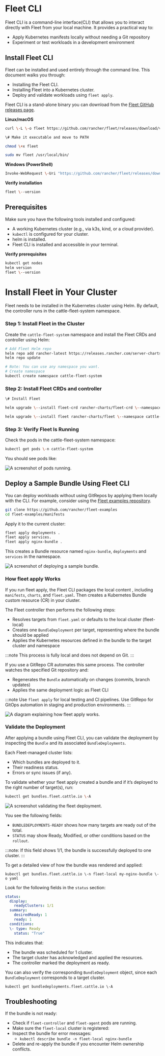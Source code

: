# Fleet CLI

Fleet CLI is a command-line interface(CLI) that allows you to interact directly with Fleet from your local machine. It provides a practical way to:

* Apply Kubernetes manifests locally without needing a Git repository
* Experiment or test workloads in a development environment

## Install Fleet CLI
Fleet can be installed and used entirely through the command line. This document walks you through:

* Installing the Fleet CLI.  
* Installing Fleet into a Kubernetes cluster.
* Deploy and validate workloads using `fleet apply`.

Fleet CLI is a stand-alone binary you can download from the [Fleet GitHub releases page](https://github.com/rancher/fleet/releases).

**Linux/macOS**

```bash
curl \-L \-o fleet https://github.com/rancher/fleet/releases/download/v0.12.4/fleet-linux-amd64

\# Make it executable and move to PATH

chmod \+x fleet

sudo mv fleet /usr/local/bin/
```

**Windows (PowerShell)**

```bash
Invoke-WebRequest \-Uri "https://github.com/rancher/fleet/releases/download/v0.12.4/fleet-windows-amd64.exe" \-OutFile "fleet.exe"
```

**Verify installation**

```bash
fleet \--version
```

## **Prerequisites**

Make sure you have the following tools installed and configured:

* A working Kubernetes cluster (e.g., via k3s, kind, or a cloud provider).  
* `kubectl` is configured for your cluster.  
* helm is installed.  
* Fleet CLI is installed and accessible in your terminal.

**Verify prerequisites**

```bash
kubectl get nodes  
helm version  
fleet \--version
```

# Install Fleet in Your Cluster

Fleet needs to be installed in the Kubernetes cluster using Helm. By default, the controller runs in the cattle-fleet-system namespace.

### Step 1: Install Fleet in the Cluster

Create the `cattle-fleet-system` namespace and install the Fleet CRDs and controller using Helm:

```bash
# Add Fleet Helm repo  
helm repo add rancher-latest https://releases.rancher.com/server-charts/latest  
helm repo update

# Note: You can use any namespace you want.  
# Create namespace  
kubectl create namespace cattle-fleet-system
```

### Step 2: Install Fleet CRDs and controller

```bash
\# Install Fleet

helm upgrade \--install fleet-crd rancher-charts/fleet-crd \--namespace cattle-fleet-system

helm upgrade \--install fleet rancher-charts/fleet \--namespace cattle-fleet-system	
```

### Step 3: Verify Fleet Is Running

Check the pods in the cattle-fleet-system namespace:

```bash
kubectl get pods \-n cattle-fleet-system
```

You should see pods like:

![A screenshot of pods running.](/img/get-pods-ss.png)

## Deploy a Sample Bundle Using Fleet CLI

You can deploy workloads without using GitRepos by applying them locally with the CLI. For example, consider using the [Fleet examples repository](https://github.com/rancher/fleet-examples).

```bash
git clone https://github.com/rancher/fleet-examples  
cd fleet-examples/manifests
```

Apply it to the current cluster:

```bash
fleet apply deployments .  
fleet apply services.  
fleet apply nginx-bundle .
```

This creates a Bundle resource named `nginx-bundle`, `deployments` and `services` in the namespace.

![A screenshot of deploying a sample bundle.](/img/apply-fleet-ss.png)

### How fleet apply Works

If you run fleet apply, the Fleet CLI packages the local content , including `manifests`, `charts`, and `fleet.yaml`. Then creates a Kubernetes Bundle custom resource (CR) in your cluster.

The Fleet controller then performs the following steps:

* Resolves targets from `fleet.yaml` or defaults to the local cluster (fleet-local)  
* Creates one `BundleDeployment` per target, representing where the bundle should be applied  
* Applies the Kubernetes resources defined in the bundle to the target cluster and namespace

:::note
This process is fully local and does not depend on Git.
:::

If you use a GitRepo CR automates this same process. The controller watches the specified Git repository and:

* Regenerates the `Bundle` automatically on changes (commits, branch updates)  
* Applies the same deployment logic as Fleet CLI

:::note
Use `fleet apply` for local testing and CI pipelines. Use GitRepo for GitOps automation in staging and production environments.
:::

![A diagram explaining how fleet apply works.](/img/fleet-working-diag.png)

### Validate the Deployment

After applying a bundle using Fleet CLI, you can validate the deployment by inspecting the `Bundle` and its associated `BundleDeployments`.

Each Fleet-managed cluster lists:

* Which bundles are deployed to it.  
* Their readiness status.  
* Errors or sync issues (if any).

To validate whether your fleet apply created a bundle and if it’s deployed to the right number of target(s), run: 

```bash
kubectl get bundles.fleet.cattle.io \-A
```

![A screenshot validating the fleet deployment.](/img/validate-deployment-ss.png)

You see the following fields:

* `BUNDLEDEPLOYMENTS-READY` shows how many targets are ready out of the total.  
* `STATUS` may show Ready, Modified, or other conditions based on the `rollout`.

:::note:
If this field shows 1/1, the bundle is successfully deployed to one cluster.
:::

To get a detailed view of how the bundle was rendered and applied:

`kubectl get bundles.fleet.cattle.io \-n fleet-local my-nginx-bundle \-o yaml`

Look for the following fields in the `status` section:

```yaml
status:  
  display:  
    readyClusters: 1/1  
  summary:  
    desiredReady: 1  
    ready: 1  
  conditions:  
  \- type: Ready  
    status: "True"
```

This indicates that:

* The bundle was scheduled for 1 cluster.  
* The target cluster has acknowledged and applied the resources.  
* The controller marked the deployment as ready.

You can also verify the corresponding `BundleDeployment` object, since each `BundleDeployment` corresponds to a target cluster.

`kubectl get bundledeployments.fleet.cattle.io \-A`

## **Troubleshooting**

If the bundle is not ready:

* Check if `fleet-controller` and `fleet-agent` pods are running.  
* Make sure the `fleet-local` cluster is registered:  
* Inspect the bundle for error messages:  
  * `kubectl describe bundle -n fleet-local nginx-bundle`  
* Delete and re-apply the bundle if you encounter Helm ownership conflicts.
